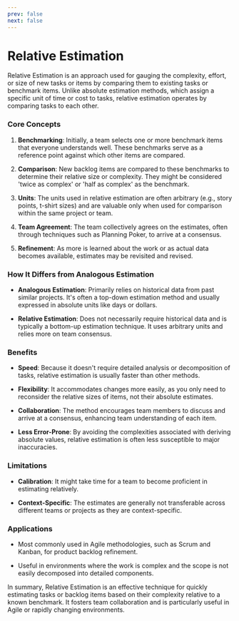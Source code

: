 ```yaml
---
prev: false
next: false
---
```


# Relative Estimation

Relative Estimation is an approach used for gauging the complexity, effort, or size of new tasks or items by comparing them to existing tasks or benchmark items. Unlike absolute estimation methods, which assign a specific unit of time or cost to tasks, relative estimation operates by comparing tasks to each other.

### Core Concepts

1. **Benchmarking**: Initially, a team selects one or more benchmark items that everyone understands well. These benchmarks serve as a reference point against which other items are compared.

2. **Comparison**: New backlog items are compared to these benchmarks to determine their relative size or complexity. They might be considered 'twice as complex' or 'half as complex' as the benchmark.

3. **Units**: The units used in relative estimation are often arbitrary (e.g., story points, t-shirt sizes) and are valuable only when used for comparison within the same project or team.

4. **Team Agreement**: The team collectively agrees on the estimates, often through techniques such as Planning Poker, to arrive at a consensus.

5. **Refinement**: As more is learned about the work or as actual data becomes available, estimates may be revisited and revised.

### How It Differs from Analogous Estimation

- **Analogous Estimation**: Primarily relies on historical data from past similar projects. It's often a top-down estimation method and usually expressed in absolute units like days or dollars.

- **Relative Estimation**: Does not necessarily require historical data and is typically a bottom-up estimation technique. It uses arbitrary units and relies more on team consensus.

### Benefits

- **Speed**: Because it doesn't require detailed analysis or decomposition of tasks, relative estimation is usually faster than other methods.

- **Flexibility**: It accommodates changes more easily, as you only need to reconsider the relative sizes of items, not their absolute estimates.

- **Collaboration**: The method encourages team members to discuss and arrive at a consensus, enhancing team understanding of each item.

- **Less Error-Prone**: By avoiding the complexities associated with deriving absolute values, relative estimation is often less susceptible to major inaccuracies.

### Limitations

- **Calibration**: It might take time for a team to become proficient in estimating relatively.

- **Context-Specific**: The estimates are generally not transferable across different teams or projects as they are context-specific.

### Applications

- Most commonly used in Agile methodologies, such as Scrum and Kanban, for product backlog refinement.

- Useful in environments where the work is complex and the scope is not easily decomposed into detailed components.

In summary, Relative Estimation is an effective technique for quickly estimating tasks or backlog items based on their complexity relative to a known benchmark. It fosters team collaboration and is particularly useful in Agile or rapidly changing environments.
